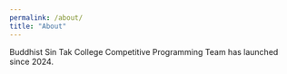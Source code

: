 ```yaml
---
permalink: /about/
title: "About"
---
```


Buddhist Sin Tak College Competitive Programming Team has launched since 2024. 